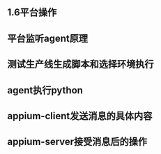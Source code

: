 ## 1.6平台操作

## 平台监听agent原理

## 测试生产线生成脚本和选择环境执行

## agent执行python

## appium-client发送消息的具体内容

## appium-server接受消息后的操作

## 